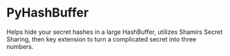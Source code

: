 # PyHashBuffer
Helps hide your secret hashes in a large HashBuffer, utilizes Shamirs Secret Sharing, then key extension to turn a complicated secret into three numbers.

